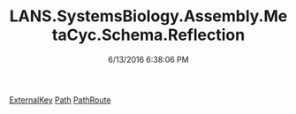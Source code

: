 ﻿---
title: LANS.SystemsBiology.Assembly.MetaCyc.Schema.Reflection
date: 6/13/2016 6:38:06 PM
---

[ExternalKey](T-LANS.SystemsBiology.Assembly.MetaCyc.Schema.Reflection.ExternalKey.html)
[Path](T-LANS.SystemsBiology.Assembly.MetaCyc.Schema.Reflection.Path.html)
[PathRoute](T-LANS.SystemsBiology.Assembly.MetaCyc.Schema.Reflection.PathRoute.html)
